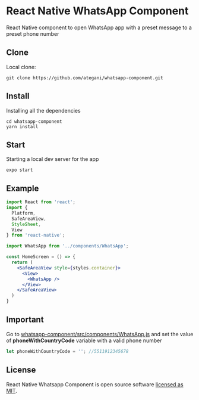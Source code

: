 # React Native WhatsApp Component
React Native component to open WhatsApp app with a preset message to a preset phone number

## Clone

Local clone:

```
git clone https://github.com/ategani/whatsapp-component.git
```

## Install
Installing all the dependencies

```
cd whatsapp-component
yarn install
```

## Start
Starting a local dev server for the app

```
expo start
```

## Example

```jsx
import React from 'react';
import {
  Platform,
  SafeAreaView,
  StyleSheet,
  View
} from 'react-native';

import WhatsApp from '../components/WhatsApp';

const HomeScreen = () => {
  return (
    <SafeAreaView style={styles.container}>
      <View>
        <WhatsApp />
      </View>
    </SafeAreaView>
  )
}
```

## Important
Go to [whatsapp-component/src/components/WhatsApp.js](https://github.com/ategani/whatsapp-component/blob/main/src/components/WhatsApp.js) and set the value of **phoneWithCountryCode** variable with a valid phone number
```jsx
let phoneWithCountryCode = ''; //5511912345678
```


## License

React Native Whatsapp Component is open source software [licensed as MIT](https://github.com/ategani/whatsapp-component/blob/main/LICENSE).
